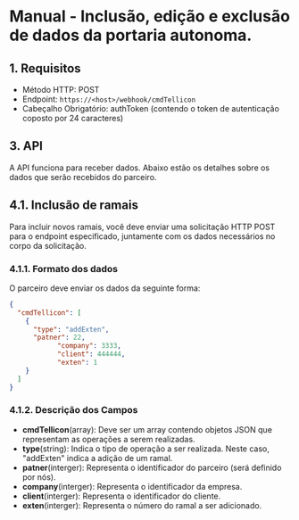 # Manual - Inclusão, edição e exclusão de dados da portaria autonoma.

## 1. Requisitos
- Método HTTP: POST
- Endpoint: `https://<host>/webhook/cmdTellicon`
- Cabeçalho Obrigatório: authToken (contendo o token de autenticação coposto por 24 caracteres)

## 3. API
A API funciona para receber dados. Abaixo estão os detalhes sobre os dados que serão recebidos do parceiro.

## 4.1. Inclusão de ramais
Para incluir novos ramais, você deve enviar uma solicitação HTTP POST para o endpoint especificado, juntamente com os dados necessários no corpo da solicitação.

### 4.1.1. Formato dos dados
O parceiro deve enviar os dados da seguinte forma:

```json
{
  "cmdTellicon": [
    {
      "type": "addExten",
      "patner": 22,
			"company": 3333,
			"client": 444444,
			"exten": 1
    }
  ]
}
```
### 4.1.2. Descrição dos Campos
- **cmdTellicon**(array): Deve ser um array contendo objetos JSON que representam as operações a serem realizadas.
- **type**(string): Indica o tipo de operação a ser realizada. Neste caso, "addExten" indica a adição de um ramal.
- **patner**(interger): Representa o identificador do parceiro (será definido por nós).
- **company**(interger): Representa o identificador da empresa.
- **client**(interger): Representa o identificador do cliente.
- **exten**(interger): Representa o número do ramal a ser adicionado.
